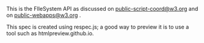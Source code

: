 This is the FIleSystem API as discussed on public-script-coord@w3.org and on public-webapps@w3.org .

This spec is created using respec.js; a good way to preview it is to use a tool such as htmlpreview.github.io.
